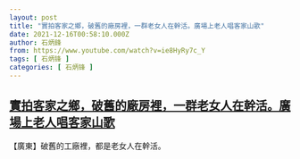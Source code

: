 ```yaml
---
layout: post
title: "實拍客家之鄉，破舊的廠房裡，一群老女人在幹活。廣場上老人唱客家山歌"
date: 2021-12-16T00:58:10.000Z
author: 石炳鋒
from: https://www.youtube.com/watch?v=ie8HyRy7c_Y
tags: [ 石炳锋 ]
categories: [ 石炳锋 ]
---
```

<!--1639616290000-->
[實拍客家之鄉，破舊的廠房裡，一群老女人在幹活。廣場上老人唱客家山歌](https://www.youtube.com/watch?v=ie8HyRy7c_Y)
------

<div>
【廣東】破舊的工廠裡，都是老女人在幹活。
</div>
